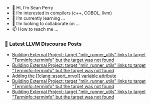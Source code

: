 - 👋 Hi, I’m Sean Perry
- 👀 I’m interested in compilers (c++, COBOL, llvm)
- 🌱 I’m currently learning ...
- 💞️ I’m looking to collaborate on ...
- 📫 How to reach me ...

<!---
s66perry/s66perry is a ✨ special ✨ repository because its `README.md` (this file) appears on your GitHub profile.
You can click the Preview link to take a look at your changes.
--->
### 📕 Latest LLVM Discourse Posts

<!-- DISCOURSE-LLVM:START -->
- [Building External Project: target &quot;mlir_runner_utils&quot; links to target &quot;Terminfo::terminfo&quot; but the target was not found](https://discourse.llvm.org/t/building-external-project-target-mlir-runner-utils-links-to-target-terminfo-terminfo-but-the-target-was-not-found/68397#post_6)
- [Building External Project: target &quot;mlir_runner_utils&quot; links to target &quot;Terminfo::terminfo&quot; but the target was not found](https://discourse.llvm.org/t/building-external-project-target-mlir-runner-utils-links-to-target-terminfo-terminfo-but-the-target-was-not-found/68397#post_5)
- [Adding the [[clang::assert_nrvo]] variable attribute](https://discourse.llvm.org/t/adding-the-clang-assert-nrvo-variable-attribute/68401#post_1)
- [Building External Project: target &quot;mlir_runner_utils&quot; links to target &quot;Terminfo::terminfo&quot; but the target was not found](https://discourse.llvm.org/t/building-external-project-target-mlir-runner-utils-links-to-target-terminfo-terminfo-but-the-target-was-not-found/68397#post_4)
- [Building External Project: target &quot;mlir_runner_utils&quot; links to target &quot;Terminfo::terminfo&quot; but the target was not found](https://discourse.llvm.org/t/building-external-project-target-mlir-runner-utils-links-to-target-terminfo-terminfo-but-the-target-was-not-found/68397#post_3)
<!-- DISCOURSE-LLVM:END -->
